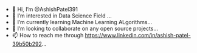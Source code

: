 - 👋 Hi, I’m @AshishPatel391
- 👀 I’m interested in Data Science Field ...
- 🌱 I’m currently learning Machine Learning ALgorithms...
- 💞️ I’m looking to collaborate on any open source projects...
- 📫 How to reach me through https://www.linkedin.com/in/ashish-patel-39b50b292...

<!---
AshishPatel391/AshishPatel391 is a ✨ special ✨ repository because its `README.md` (this file) appears on your GitHub profile.
You can click the Preview link to take a look at your changes.
--->
